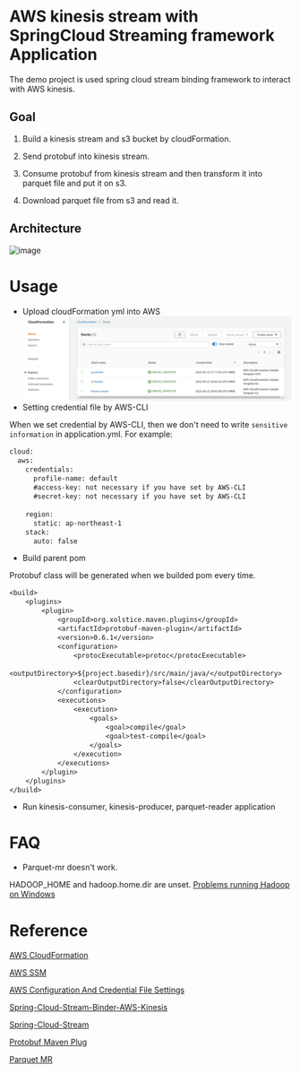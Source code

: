 # AWS kinesis stream with SpringCloud Streaming framework Application

The demo project is used spring cloud stream binding framework to interact with AWS kinesis.

## Goal
1. Build a kinesis stream and s3 bucket by cloudFormation.

2. Send protobuf into kinesis stream.

3. Consume protobuf from kinesis stream and then transform it into parquet file and put it on s3.

4. Download parquet file from s3 and read it.

## Architecture

![image](https://user-images.githubusercontent.com/60870275/168468101-3fdd1da5-c850-4882-a06b-7a935ae6f996.png)

# Usage
- Upload cloudFormation yml into AWS
![img.png](img.png)
- Setting credential file by AWS-CLI

When we set credential by AWS-CLI, then we don't need to write `sensitive information` in application.yml. For example:
```
cloud:
  aws:
    credentials:
      profile-name: default
      #access-key: not necessary if you have set by AWS-CLI
      #secret-key: not necessary if you have set by AWS-CLI

    region:
      static: ap-northeast-1
    stack:
      auto: false
```

- Build parent pom

Protobuf class will be generated when we builded pom every time.
```
<build>
	<plugins>
		<plugin>
			<groupId>org.xolstice.maven.plugins</groupId>
			<artifactId>protobuf-maven-plugin</artifactId>
			<version>0.6.1</version>
			<configuration>
				<protocExecutable>protoc</protocExecutable>
				<outputDirectory>${project.basedir}/src/main/java/</outputDirectory>
				<clearOutputDirectory>false</clearOutputDirectory>
			</configuration>
			<executions>
				<execution>
					<goals>
						<goal>compile</goal>
						<goal>test-compile</goal>
					</goals>
				</execution>
			</executions>
		</plugin>
	</plugins>
</build>
```

- Run kinesis-consumer, kinesis-producer, parquet-reader application

# FAQ
- Parquet-mr doesn't work.

HADOOP_HOME and hadoop.home.dir are unset. [Problems running Hadoop on Windows](https://cwiki.apache.org/confluence/display/HADOOP2/WindowsProblems)


# Reference
[AWS CloudFormation](https://zhangran1.medium.com/spring-boot-with-aws-parameter-store-and-aws-secret-manager-a45131bf9ac8)

[AWS SSM](https://github.com/awsdocs/aws-cloudformation-user-guide/blob/main/doc_source/aws-resource-ssm-parameter.md)

[AWS Configuration And Credential File Settings](https://docs.aws.amazon.com/cli/latest/userguide/cli-configure-files.html)

[Spring-Cloud-Stream-Binder-AWS-Kinesis](https://github.com/spring-cloud/spring-cloud-stream-binder-aws-kinesis/blob/main/spring-cloud-stream-binder-kinesis-docs/src/main/asciidoc/overview.adoc)

[Spring-Cloud-Stream](https://spring.io/projects/spring-cloud-stream#samples)

[Protobuf Maven Plug](https://www.xolstice.org/protobuf-maven-plugin/usage.html)

[Parquet MR](https://github.com/apache/parquet-mr)
